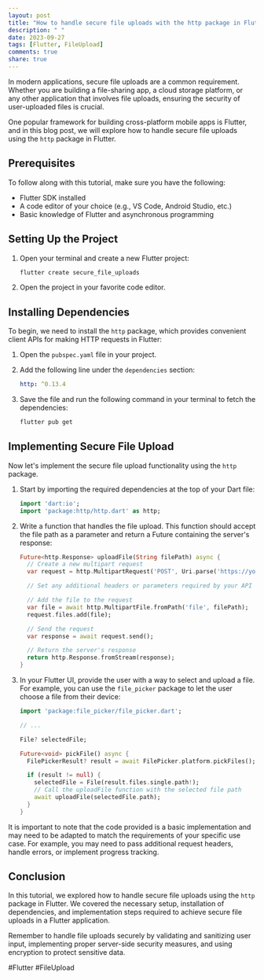 ```yaml
---
layout: post
title: "How to handle secure file uploads with the http package in Flutter?"
description: " "
date: 2023-09-27
tags: [Flutter, FileUpload]
comments: true
share: true
---
```


In modern applications, secure file uploads are a common requirement. Whether you are building a file-sharing app, a cloud storage platform, or any other application that involves file uploads, ensuring the security of user-uploaded files is crucial. 

One popular framework for building cross-platform mobile apps is Flutter, and in this blog post, we will explore how to handle secure file uploads using the `http` package in Flutter.

## Prerequisites

To follow along with this tutorial, make sure you have the following:

- Flutter SDK installed
- A code editor of your choice (e.g., VS Code, Android Studio, etc.)
- Basic knowledge of Flutter and asynchronous programming

## Setting Up the Project

1. Open your terminal and create a new Flutter project:
   ```bash
   flutter create secure_file_uploads
   ```

2. Open the project in your favorite code editor.

## Installing Dependencies

To begin, we need to install the `http` package, which provides convenient client APIs for making HTTP requests in Flutter:

1. Open the `pubspec.yaml` file in your project.

2. Add the following line under the `dependencies` section:
   ```yaml
   http: ^0.13.4
   ```

3. Save the file and run the following command in your terminal to fetch the dependencies:
   ```bash
   flutter pub get
   ```

## Implementing Secure File Upload

Now let's implement the secure file upload functionality using the `http` package.

1. Start by importing the required dependencies at the top of your Dart file:
   ```dart
   import 'dart:io';
   import 'package:http/http.dart' as http;
   ```

2. Write a function that handles the file upload. This function should accept the file path as a parameter and return a Future containing the server's response:
   ```dart
   Future<http.Response> uploadFile(String filePath) async {
     // Create a new multipart request
     var request = http.MultipartRequest('POST', Uri.parse('https://your-upload-api.com'));

     // Set any additional headers or parameters required by your API (e.g., authentication tokens)

     // Add the file to the request
     var file = await http.MultipartFile.fromPath('file', filePath);
     request.files.add(file);

     // Send the request
     var response = await request.send();

     // Return the server's response
     return http.Response.fromStream(response);
   }
   ```

3. In your Flutter UI, provide the user with a way to select and upload a file. For example, you can use the `file_picker` package to let the user choose a file from their device:
   ```dart
   import 'package:file_picker/file_picker.dart';

   // ...

   File? selectedFile;

   Future<void> pickFile() async {
     FilePickerResult? result = await FilePicker.platform.pickFiles();

     if (result != null) {
       selectedFile = File(result.files.single.path!);
       // Call the uploadFile function with the selected file path
       await uploadFile(selectedFile.path);
     }
   }
   ```

It is important to note that the code provided is a basic implementation and may need to be adapted to match the requirements of your specific use case. For example, you may need to pass additional request headers, handle errors, or implement progress tracking.

## Conclusion

In this tutorial, we explored how to handle secure file uploads using the `http` package in Flutter. We covered the necessary setup, installation of dependencies, and implementation steps required to achieve secure file uploads in a Flutter application.

Remember to handle file uploads securely by validating and sanitizing user input, implementing proper server-side security measures, and using encryption to protect sensitive data.

#Flutter #FileUpload